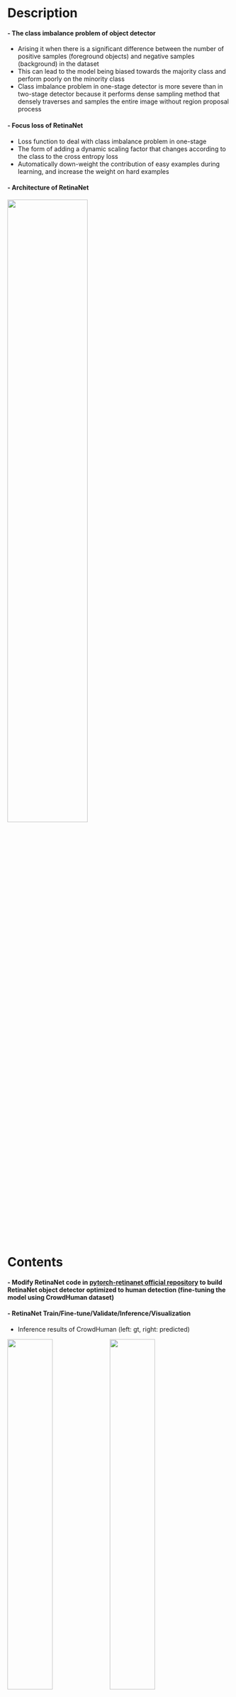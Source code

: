 Description
=============

#### - The class imbalance problem of object detector
  - Arising it when there is a significant difference between the number of positive samples (foreground objects) and negative samples (background) in the dataset
  - This can lead to the model being biased towards the majority class and perform poorly on the minority class
  - Class imbalance problem in one-stage detector is more severe than in two-stage detector because it performs dense sampling method that densely traverses and samples the entire image without region proposal process

#### - Focus loss of RetinaNet
  - Loss function to deal with class imbalance problem in one-stage
  - The form of adding a dynamic scaling factor that changes according to the class to the cross entropy loss
  - Automatically down-weight the contribution of easy examples during learning, and increase the weight on hard examples
  
#### - Architecture of RetinaNet

<img src="https://user-images.githubusercontent.com/52263269/236881993-859cb50c-2349-45b3-9db1-2dae1151e05c.png" width="60%"></img> 

Contents
=============

#### - Modify RetinaNet code in [pytorch-retinanet official repository](https://github.com/yhenon/pytorch-retinanet) to build RetinaNet object detector optimized to human detection (fine-tuning the model using CrowdHuman dataset)

#### - RetinaNet Train/Fine-tune/Validate/Inference/Visualization

  - Inference results of CrowdHuman (left: gt, right: predicted)
  
  <img src="https://user-images.githubusercontent.com/52263269/236888024-a4486f83-8b5a-4159-83ba-ef949e337fb4.jpg" width="45%"></img> 
  <img src="https://user-images.githubusercontent.com/52263269/236888079-ad5bc26f-a146-4c4d-89e6-a51e62fc963a.jpg" width="45%"></img>

  <img src="https://user-images.githubusercontent.com/52263269/236888241-0dfc0470-394e-4c6b-85dc-68c702a49e25.jpg" width="45%"></img> 
  <img src="https://user-images.githubusercontent.com/52263269/236888258-284726d4-0611-4807-aed1-ed9103c4b64d.jpg" width="45%"></img>

Structures of Project Folders
=============

```
${ROOT}
            |   |-- train.py
            |   |-- csv_validation.py
            |   |-- build_annotations_file.py
            |   |-- ...
            |   |-- class_names
            |   |   |   |-- coco_names_with_head.txt
            |   |   |   |-- coco_names_with_head.csv (Build csv files of class mappings by running python build_class_mapping_file.py)
            |   |-- weights
            |   |   |   |-- coco_resnet_50_map_0_335_state_dict.pt
            |   |-- data
            |   |   |   |-- CrowdHuman
            |   |   |   |   |   |-- CrowdHuman_train01
            |   |   |   |   |   |-- CrowdHuman_train02
            |   |   |   |   |   |-- CrowdHuman_train03
            |   |   |   |   |   |-- CrowdHuman_val
            |   |   |   |   |   |-- CrowdHuman_test
            |   |   |   |   |   |-- annotation_train.odgt
            |   |   |   |   |   |-- annotation_val.odgt
            |   |   |   |   |   |-- train_annotations.csv (Build csv files of annotations by running python build_annotations_file.py)
            |   |   |   |   |   |-- valid_annotations.csv (Build csv files of annotations by running python build_annotations_file.py)
            |   |   |   |-- COCO2017
            |   |   |   |   |   |-- images
            |   |   |   |   |   |-- labels
            |   |   |   |   |   |-- train2017.txt
            |   |   |   |   |   |-- val2017.txt
            |   |   |   |   |   |-- test-dev2017.txt
```


Build Custom CrowdHuman CSV Dataset
=============

#### - Downlaod CrowdHuman Dataset

https://www.crowdhuman.org/

https://www.crowdhuman.org/download.html

#### - Build csv files of class mappings

```
python build_class_mapping_file.py --class_names_txt ./class_names/coco_names_with_head.txt --class_names_csv ./class_names/coco_names_with_head.csv
```

#### - Build csv files of annotations

```
python build_annotations_file.py --dataset crowd_human
```


Docker Environments
=============

#### - Pull docker environment

```
docker pull qbxlvnf11docker/retinanet_env
```

#### - Run docker environment

```
nvidia-docker run -it --gpus all --name retinanet_env --shm-size=64G -p 8844:8844 -e GRANT_SUDO=yes --user root -v {retinanet_folder}:/workspace/retinanet -w /workspace/retinanet qbxlvnf11docker/retinanet_env bash
```


How to use
=============

#### - Train RetinaNet
  - Train COCO

  ```
  python train.py \
    --dataset coco \
    --coco_path ./data/COCO2017 \
    --depth {18, 34, 50, 101, 152}
  ```

  - Train CrowdHuman
  ```
  python train.py \
    --dataset csv \
    --csv_classes ./class_names/coco_names_with_head.csv \
    --csv_train ./data/CrowdHuman/train_annotations.csv \
    --csv_val ./data/CrowdHuman/valid_annotations.csv \
    --depth {18, 34, 50, 101, 152}
  ```

  - Fine-tune CrowdHuman
  ```
  python train.py \
    --dataset csv \
    --csv_classes ./class_names/coco_names_with_head.csv \
    --csv_train ./data/CrowdHuman/train_annotations.csv \
    --csv_val ./data/CrowdHuman/valid_annotations.csv \
    --start_epoch 0 \
    --depth 50 \
    --model_path ./weights/coco_resnet_50_map_0_335_state_dict.pt
  ```

#### - Validation (mAP)
  - Valid COCO

  ```
  python coco_validation.py \
    --coco_path ./data/COCO2017 \
    --model_path ./weights/coco_resnet_50_map_0_335_state_dict.pt
  ```

  - Valid CrowdHuman
  ```
  python csv_validation.py \
    --csv_classes ./class_names/coco_names_with_head.csv \
    --csv_val ./data/CrowdHuman/valid_annotations.csv \
    --model_path {pretrained_weights_path}
  ```
  
#### - Visualization of inference results
  - Visualization COCO

  ```
  python visualize.py \
    --dataset coco \
    --coco_path ./data/COCO2017 \
    --model ./weights/coco_resnet_50_map_0_335_state_dict.pt
  ```

  - Visualization CrowdHuman
  ```
  python visualize.py \
    --dataset csv \
    --csv_classes ./class_names/coco_names_with_head.csv \
    --csv_val ./data/CrowdHuman/valid_annotations.csv \
    --model_path {pretrained_weights_path}
  ```
  

Download Weights
=============

#### - Download COCO pretrained weights of RetinaNet (coco_resnet_50_map_0_335_state_dict.pt)

https://github.com/yhenon/pytorch-retinanet


Author
=============

#### - LinkedIn: https://www.linkedin.com/in/taeyong-kong-016bb2154

#### - Blog URL: https://blog.naver.com/qbxlvnf11

#### - Email: qbxlvnf11@google.com, qbxlvnf11@naver.com

